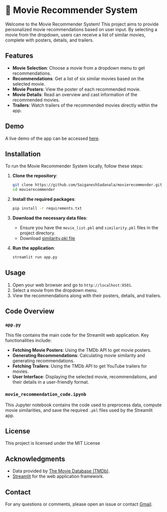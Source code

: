 # 🍿 Movie Recommender System

Welcome to the Movie Recommender System! This project aims to provide personalized movie recommendations based on user input. By selecting a movie from the dropdown, users can receive a list of similar movies, complete with posters, details, and trailers.

## Features

- **Movie Selection**: Choose a movie from a dropdown menu to get recommendations.
- **Recommendations**: Get a list of six similar movies based on the selected movie.
- **Movie Posters**: View the poster of each recommended movie.
- **Movie Details**: Read an overview and cast information of the recommended movies.
- **Trailers**: Watch trailers of the recommended movies directly within the app.

## Demo

A live demo of the app can be accessed [here](#).

## Installation

To run the Movie Recommender System locally, follow these steps:

1. **Clone the repository**:
    ```sh
    git clone https://github.com/SaiganeshSadanala/movierecommender.git
    cd movierecommender
    ```

2. **Install the required packages**:
    ```sh
    pip install -r requirements.txt
    ```

3. **Download the necessary data files**:
    - Ensure you have the `movie_list.pkl` and `similarity.pkl` files in the project directory.
    - Download [similarity.pkl file](https://drive.google.com/file/d/15GJysi4kMquGMEB-QRitCkiIjgE5YH-X/view?usp=drive_link)

4. **Run the application**:
    ```sh
    streamlit run app.py
    ```

## Usage

1. Open your web browser and go to `http://localhost:8501`.
2. Select a movie from the dropdown menu.
3. View the recommendations along with their posters, details, and trailers.

## Code Overview

### `app.py`

This file contains the main code for the Streamlit web application. Key functionalities include:

- **Fetching Movie Posters**: Using the TMDb API to get movie posters.
- **Generating Recommendations**: Calculating movie similarity and generating recommendations.
- **Fetching Trailers**: Using the TMDb API to get YouTube trailers for movies.
- **User Interface**: Displaying the selected movie, recommendations, and their details in a user-friendly format.

### `movie_recommendation_code.ipynb`

This Jupyter notebook contains the code used to preprocess data, compute movie similarities, and save the required `.pkl` files used by the Streamlit app.

## License

This project is licensed under the MIT License

## Acknowledgments

- Data provided by [The Movie Database (TMDb)](https://www.themoviedb.org/).
- [Streamlit](https://streamlit.io/) for the web application framework.

## Contact

For any questions or comments, please open an issue or contact [Gmail](mailto:sadanalasaiganesh54@gmail.com).
